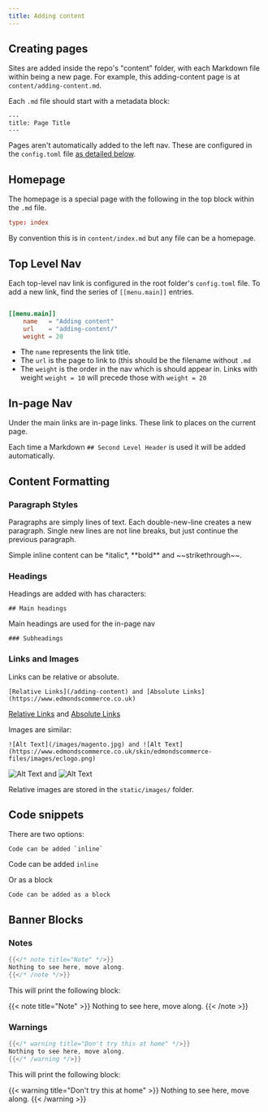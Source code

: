 ```yaml
---
title: Adding content
---
```


## Creating pages

Sites are added inside the repo's "content" folder, with each Markdown file within being a new page. For example, this adding-content page is at `content/adding-content.md`.

Each `.md` file should start with a metadata block:
 
```
---
title: Page Title
---
```

Pages aren't automatically added to the left nav. These are configured in the `config.toml` file [as detailed below](#top-level-nav).

## Homepage

The homepage is a special page with the following in the top block within the `.md` file.

```toml
type: index
```

By convention this is in `content/index.md` but any file can be a homepage.

## Top Level Nav

Each top-level nav link is configured in the root folder's `config.toml` file. To add a new link, find the series of `[[menu.main]]` entries.

```toml

[[menu.main]]
	name   = "Adding content"
	url    = "adding-content/"
	weight = 20

```

- The `name` represents the link title.
- The `url` is the page to link to (this should be the filename without `.md`
- The `weight` is the order in the nav which is should appear in. Links with weight `weight = 10` will precede those with `weight = 20`

## In-page Nav

Under the main links are in-page links. These link to places on the current page.

Each time a Markdown `## Second Level Header` is used it will be added automatically.

## Content Formatting

### Paragraph Styles

Paragraphs are simply lines of text. Each double-new-line creates a new paragraph.
Single new lines are not line breaks, but just continue the previous paragraph.

Simple inline content can be \*italic\*, \*\*bold\*\* and \~\~strikethrough\~\~. 

### Headings
 
Headings are added with has characters:

```
## Main headings
```

Main headings are used for the in-page nav

```
### Subheadings
```

### Links and Images

Links can be relative or absolute.

```
[Relative Links](/adding-content) and [Absolute Links](https://www.edmondscommerce.co.uk)
```

[Relative Links](/adding-content) and [Absolute Links](https://www.edmondscommerce.co.uk)

Images are similar:

```
![Alt Text](/images/magento.jpg) and ![Alt Text](https://www.edmondscommerce.co.uk/skin/edmondscommerce-files/images/eclogo.png)
```

![Alt Text](/images/magento.jpg) and ![Alt Text](https://www.edmondscommerce.co.uk/skin/edmondscommerce-files/images/eclogo.png)

Relative images are stored in the `static/images/` folder.

## Code snippets

There are two options:

```
Code can be added `inline`
```

Code can be added `inline`

Or as a block


```
Code can be added as a block
```

## Banner Blocks

### Notes

```go
{{</* note title="Note" */>}}
Nothing to see here, move along.
{{</* /note */>}}
```

This will print the following block:

{{< note title="Note" >}}
Nothing to see here, move along.
{{< /note >}}

### Warnings

```go
{{</* warning title="Don't try this at home" */>}}
Nothing to see here, move along.
{{</* /warning */>}}
```

This will print the following block:

{{< warning title="Don't try this at home" >}}
Nothing to see here, move along.
{{< /warning >}}
